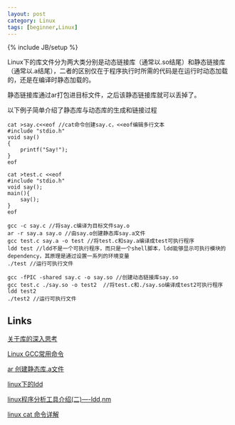 ```yaml
---
layout: post
category: Linux
tags: [beginner,Linux]
---
```

{% include JB/setup %}

Linux下的库文件分为两大类分别是动态链接库（通常以.so结尾）和静态链接库（通常以.a结尾），二者的区别仅在于程序执行时所需的代码是在运行时动态加载的，还是在编译时静态加载的。

静态链接库通过ar打包进目标文件，之后该静态链接库就可以丢掉了。

以下例子简单介绍了静态库与动态库的生成和链接过程

    cat >say.c<<eof //cat命令创建say.c，<<eof编辑多行文本
    #include "stdio.h" 
    void say() 
    { 
        printf("Say!"); 
    } 
    eof 
    
    cat >test.c <<eof 
    #include "stdio.h" 
    void say(); 
    main(){ 
        say(); 
    } 
    eof 
    
    gcc -c say.c //将say.c编译为目标文件say.o
    ar -r say.a say.o //由say.o创建静态库say.a文件
    gcc test.c say.a -o test //将test.c和say.a编译成test可执行程序
    ldd test //ldd不是一个可执行程序，而只是一个shell脚本，ldd能够显示可执行模块的dependency，其原理是通过设置一系列的环境变量
    ./test //运行可执行文件
    
    gcc -fPIC -shared say.c -o say.so //创建动态链接库say.so
    gcc test.c ./say.so -o test2  //将test.c和./say.so编译成test2可执行程序
    ldd test2 
    ./test2 //运行可执行文件
    
## Links
[关于库的深入思考](http://www.linuxsir.org/bbs/thread269631.html)

[Linux GCC常用命令](http://www.cnblogs.com/ggjucheng/archive/2011/12/14/2287738.html)

[ar 创建静态库.a文件](http://codingstandards.iteye.com/blog/1142358)

[linux下的ldd](http://blog.csdn.net/chinalinuxzend/article/details/2887981)

[linux程序分析工具介绍(二)—-ldd,nm](http://www.wuzesheng.com/?p=1595)

[linux cat 命令详解](http://www.9usb.net/200902/linux-cat.html)
